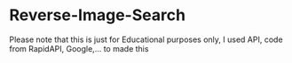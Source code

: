 # Reverse-Image-Search
Please note that this is just for Educational purposes only, I used API, code from RapidAPI, Google,... to made this
